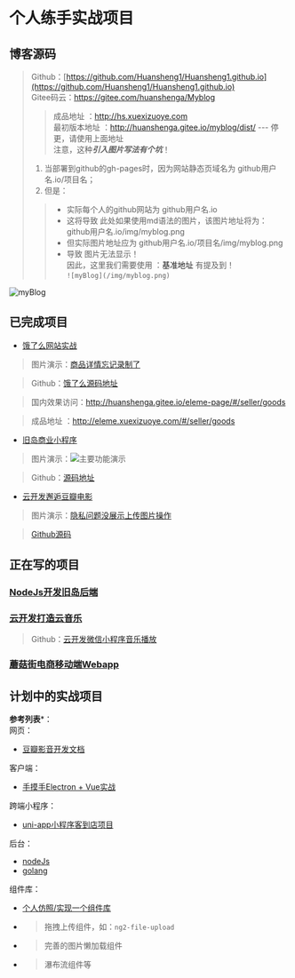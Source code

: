# 个人练手实战项目
## 博客源码
> Github：[https://github.com/Huansheng1/Huansheng1.github.io](https://github.com/Huansheng1/Huansheng1.github.io)   
> Gitee码云：<https://gitee.com/huanshenga/Myblog>  
>> 成品地址 ：<http://hs.xuexizuoye.com>  
>> 最初版本地址 ：<http://huanshenga.gitee.io/myblog/dist/> --- 停更，请使用上面地址  
> 注意，这种***引入图片写法有个坑***！  
> 1. 当部署到github的gh-pages时，因为网站静态页域名为 github用户名.io/项目名；  
> 2. 但是：  
>> * 实际每个人的github网站为 github用户名.io  
>> * 这将导致 此处如果使用md语法的图片，该图片地址将为：github用户名.io/img/myblog.png  
>> * 但实际图片地址应为 github用户名.io/项目名/img/myblog.png  
>> * 导致 图片无法显示！  
> 因此，这里我们需要使用 ：<a :href="$withBase('/guide/')" alt="基准用处">基准地址</a> 有提及到！  
> `![myBlog](/img/myblog.png) `  
<!-- <img :src="$withBase('/img/myblog.png')" alt="myBlog">  加载太慢，我们图片改用gitee -->
<img src="https://gitee.com/huanshenga/myimg/raw/master/PicGo/20200701181426.png" alt="myBlog">

## 已完成项目
* [饿了么网站实战](vue-eleme)

> 图片演示：[商品详情忘记录制了](https://gitee.com/huanshenga/myimg/raw/master/PicGo/20200729170157.gif)

> Github：[饿了么源码地址](https://github.com/Huansheng1/eleme-page)   

> 国内效果访问：<http://huanshenga.gitee.io/eleme-page/#/seller/goods>  

> 成品地址 ：<http://eleme.xuexizuoye.com/#/seller/goods>  

* [旧岛商业小程序](旧岛小程序)

> 图片演示：![主要功能演示](https://pic.imgdb.cn/item/5f33cd6a14195aa594007dae.gif)

> Github：[源码地址](https://github.com/Huansheng1/miniprogram_jiudao)   



* [云开发邂逅豆瓣电影](doubanmovies/大概描述.md)

> 图片演示：[隐私问题没展示上传图片操作](https://gitee.com/huanshenga/myimg/raw/master/PicGo/20200803183025.gif)

> [Github源码](https://github.com/Huansheng1/movie-cloud)

## 正在写的项目
### [NodeJs开发旧岛后端](NodeJs开发旧岛后端)

### [云开发打造云音乐](music-cloud)
> Github：[云开发微信小程序音乐播放](https://github.com/Huansheng1/music-cloud)

### [蘑菇街电商移动端Webapp](蘑菇街)

## 计划中的实战项目
**参考列表***：  
网页：  
* [豆瓣影音开发文档](https://hanxueqing.github.io/Douban-Movie/#/)
<!-- * [仿肯德基宅急送App-Vue实战](https://juejin.im/post/5d31277b51882549491754e1#heading-14)  
* * [git源码](https://github.com/zlyyyy/bilibili-vue)  
* [仿bilibili视频网站项目-Vue实战](https://juejin.im/post/5ebcb2175188256d8e6562e6)  
* [Vue全家桶打造自适应 web 音乐播放器](https://juejin.im/post/5afcdc73518825428630b216#heading-0)  
* * [类似视频教程](https://pan.baidu.com/s/1-aizmGQ720l5OSYBqKjVpA#list/path=%2F)
* [网易云 + QQ音乐 第三方 web端](https://github.com/jsososo/NeteaseMusic)  
* [网易云音乐-Vue实战](https://github.com/ddqre12345/vue-music)  
* * [01-Vue项目实战-网易云音乐-准备工作](https://juejin.im/post/5eb27050f265da7b9625e830#heading-1)
* * [高仿网易云音乐(Vue实例)](https://juejin.im/post/5d96dd9d51882509563a096e#heading-9)
* [千峰vue实战喵喵电影项目](https://github.com/b-yp/miaomiaoym)  
* * [视频教程](https://www.bilibili.com/video/BV1Gb411x7Y2?from=search&seid=17325397406872594960)
* [小米商城PC版](https://github.com/jay-zhou-ikun/MiMall 'https://juejin.im/post/5e873036f265da47f0792a2f#heading-1') -->

客户端：  
* [手摸手Electron + Vue实战](https://juejin.im/user/583e9479128fe1006accb411/posts)  

跨端小程序：  
* [uni-app小程序客到店项目](https://juejin.im/post/5e7d8319e51d4546f03d7b0b#comment)
<!-- * [从零实现一个单词对战游戏](https://juejin.im/post/5ea1ab976fb9a03c4c5bdf4c) -->

后台：
* [nodeJs](#)
* [golang](#)

组件库：
* [个人仿照/实现一个组件库](#)
* > 拖拽上传组件，如：`ng2-file-upload`
* > 完善的图片懒加载组件
* > 瀑布流组件等